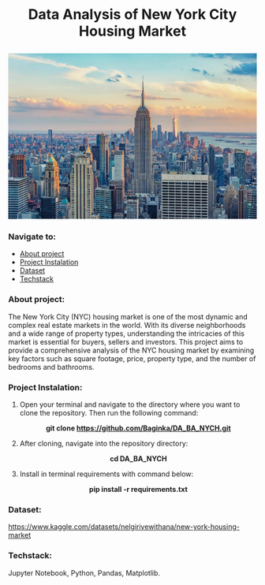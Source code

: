 # <p align="center">Data Analysis of New York City Housing Market</p>
<p align="center"><img src="Images/istockphoto-1406960186-612x612.jpg"></p>

### Navigate to:
  * [About project](#about)
  * [Project Instalation](#project)
  * [Dataset](#data)
  * [Techstack](#tech)


<a name="about"></a>
### About project:
The New York City (NYC) housing market is one of the most dynamic and complex real estate markets in the world. With its diverse neighborhoods and a wide range of property types, understanding the intricacies of this market is essential for buyers, sellers and investors. This project aims to provide a comprehensive analysis of the NYC housing market by examining key factors such as square footage, price, property type, and the number of bedrooms and bathrooms.

<a name="project"></a>
### Project Instalation:

1. Open your terminal and navigate to the directory where you want to clone the repository. Then run the following command:<br />
**<p align="center">git clone https://github.com/Baginka/DA_BA_NYCH.git</p>**

3. After cloning, navigate into the repository directory:<br />
**<p align="center">cd DA_BA_NYCH</p>**

4. Install in terminal requirements with command below:<br />
**<p align="center">pip install -r requirements.txt</p>**

<a name="data"></a>
### Dataset:
https://www.kaggle.com/datasets/nelgiriyewithana/new-york-housing-market

<a name="tech"></a>
### Techstack:
Jupyter Notebook, Python, Pandas, Matplotlib.
